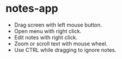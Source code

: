 # notes-app
- Drag screen with left mouse button.
- Open menu with right click.
- Edit notes with right click.
- Zoom or scroll text with mouse wheel.
- Use CTRL while dragging to ignore notes.
